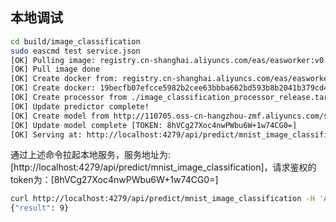
## 本地调试

```bash
cd build/image_classification
sudo eascmd test service.json
[OK] Pulling image: registry.cn-shanghai.aliyuncs.com/eas/easworker:v0.0.6
[OK] Pull image done
[OK] Create docker from: registry.cn-shanghai.aliyuncs.com/eas/easworker:v0.0.6
[OK] Create docker: 19becfb07efcce5982b2cee63bbba662bd593b8b2041b379cd440cc70abdb00f
[OK] Create processor from ./image_classification_processor_release.tar.gz
[OK] Update predictor complete!
[OK] Create model from http://110705.oss-cn-hangzhou-zmf.aliyuncs.com/saved_model.tar.gz
[OK] Update model complete [TOKEN: 8hVCg27Xoc4nwPWbu6W+1w74CG0=]
[OK] Serving at: http://localhost:4279/api/predict/mnist_image_classification
```

通过上述命令拉起本地服务，服务地址为: \[http://localhost:4279/api/predict/mnist_image_classification\]，请求鉴权的token为：\[8hVCg27Xoc4nwPWbu6W+1w74CG0=\]

```bash
curl http://localhost:4279/api/predict/mnist_image_classification -H 'Authorization:8hVCg27Xoc4nwPWbu6W+1w74CG0=' --data-binary '@image_classification/test_images/9.jpg'
{"result": 9}
```
